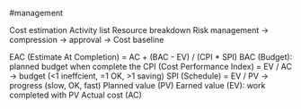 #management 

Cost estimation
	Activity list
	Resource breakdown
	Risk management
-> compression -> approval -> Cost baseline

EAC (Estimate At Completion) = AC + (BAC - EV) / (CPI * SPI)
	BAC (Budget): planned budget when complete the 
	CPI (Cost Performance Index) = EV / AC -> budget (<1 ineffcient, =1 OK, >1 saving)
	SPI (Schedule) = EV / PV -> progress (slow, OK, fast)
		Planned value (PV)
		Earned value (EV): work completed with PV
		Actual cost (AC)